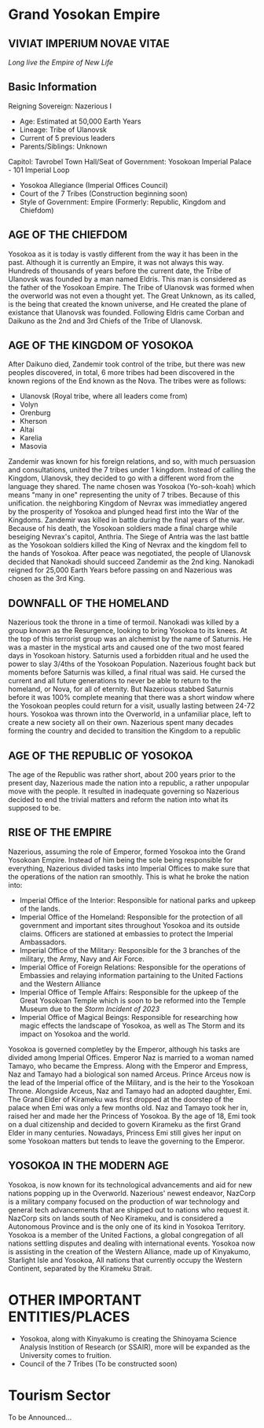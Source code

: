 # Grand Yosokan Empire
## VIVIAT IMPERIUM NOVAE VITAE
*Long live the Empire of New Life*

## Basic Information
Reigning Sovereign: Nazerious I 
- Age: Estimated at 50,000 Earth Years
- Lineage: Tribe of Ulanovsk
- Current of 5 previous leaders
- Parents/Siblings: Unknown

Capitol: Tavrobel
Town Hall/Seat of Government: Yosokoan Imperial Palace - 101 Imperial Loop
- Yosokoa Allegiance (Imperial Offices Council)
- Court of the 7 Tribes (Construction beginning soon)
- Style of Government: Empire (Formerly: Republic, Kingdom and Chiefdom)

## AGE OF THE CHIEFDOM
Yosokoa as it is today is vastly different from the way it has been in the past. Although it is currently an Empire, it was not always this way. Hundreds of thousands of years before the current date, the Tribe of Ulanovsk was founded by a man named Eldris. This man is considered as the father of the Yosokoan Empire. The Tribe of Ulanovsk was formed when the overworld was not even a thought yet. The Great Unknown, as its called, is the being that created the known universe, and He created the plane of existance that Ulanovsk was founded. Following Eldris came Corban and Daikuno as the 2nd and 3rd Chiefs of the Tribe of Ulanovsk. 

## AGE OF THE KINGDOM OF YOSOKOA
After Daikuno died, Zandemir took control of the tribe, but there was new peoples discovered, in total, 6 more tribes had been discovered in the known regions of the End known as the Nova. The tribes were as follows:
- Ulanovsk (Royal tribe, where all leaders come from)
- Volyn
- Orenburg
- Kherson
- Altai
- Karelia
- Masovia

Zandemir was known for his foreign relations, and so, with much persuasion and consultations, united the 7 tribes under 1 kingdom. Instead of calling the Kingdom, Ulanovsk, they decided to go with a different word from the language they shared. The name chosen was Yosokoa (Yo-soh-koah) which means "many in one" representing the unity of 7 tribes. Because of this unification. the neighboring Kingdom of Nevrax was immediatley angered by the prosperity of Yosokoa and plunged head first into the War of the Kingdoms. Zandemir was killed in battle during the final years of the war. Because of his death, the Yosokoan soldiers made a final charge while beseiging Nevrax's capitol, Anthria. The Siege of Antria was the last battle as the Yosokoan soldiers killed the King of Nevrax and the kingdom fell to the hands of Yosokoa. After peace was negotiated, the people of Ulanovsk decided that Nanokadi should succeed Zandemir as the 2nd king. Nanokadi reigned for 25,000 Earth Years before passing on and Nazerious was chosen as the 3rd King.

## DOWNFALL OF THE HOMELAND
Nazerious took the throne in a time of termoil. Nanokadi was killed by a group known as the Resurgence, looking to bring Yosokoa to its knees. At the top of this terrorist group was an alchemist by the name of Saturnis. He was a master in the mystical arts and caused one of the two most feared days in Yosokoan history. Saturnis used a forbidden ritual and he used the power to slay 3/4ths of the Yosokoan Population. Nazerious fought back but moments before Saturnis was killed, a final ritual was said. He cursed the current and all future generations to never be able to return to the homeland, or Nova, for all of eternity. But Nazerious stabbed Saturnis before it was 100% complete meaning that there was a short window where the Yosokoan peoples could return for a visit, usually lasting between 24-72 hours. Yosokoa was thrown into the Overworld, in a unfamiliar place, left to create a new society all on their own. Nazerious spent many decades forming the country and decided to transition the Kingdom to a republic

## AGE OF THE REPUBLIC OF YOSOKOA
The age of the Republic was rather short, about 200 years prior to the present day, Nazerious made the nation into a republic, a rather unpopular move with the people. It resulted in inadequate governing so Nazerious decided to end the trivial matters and reform the nation into what its supposed to be.

## RISE OF THE EMPIRE
Nazerious, assuming the role of Emperor, formed Yosokoa into the Grand Yosokoan Empire. Instead of him being the sole being responsible for everything, Nazerious divided tasks into Imperial Offices to make sure that the operations of the nation ran smoothly. This is what he broke the nation into:
- Imperial Office of the Interior: Responsible for national parks and upkeep of the lands.
- Imperial Office of the Homeland: Responsible for the protection of all government and important sites throughout Yosokoa and its outside claims. Officers are stationed at embassies to protect the Imperial Ambassadors.
- Imperial Office of the Military: Responsible for the 3 branches of the military, the Army, Navy and Air Force.
- Imperial Office of Foreign Relations: Responsible for the operations of Embassies and relaying information partaining to the United Factions and the Western Alliance
- Imperial Office of Temple Affairs: Responsible for the upkeep of the Great Yosokoan Temple which is soon to be reformed into the Temple Museum due to the *Storm Incident of 2023*
- Imperial Office of Magical Beings: Responsible for researching how magic effects the landscape of Yosokoa, as well as The Storm and its impact on Yosokoa and the world.

Yosokoa is governed completley by the Emperor, although his tasks are divided among Imperial Offices. Emperor Naz is married to a woman named Tamayo, who became the Empress. Along with the Emperor and Empress, Naz and Tamayo had a biological son named Arceus. Prince Arceus now is the lead of the Imperial office of the Military, and is the heir to the Yosokoan Throne. Alongside Arceus, Naz and Tamayo had an adopted daughter, Emi. The Grand Elder of Kirameku was first dropped at the doorstep of the palace when Emi was only a few months old. Naz and Tamayo took her in, raised her and made her the Princess of Yosokoa. By the age of 18, Emi took on a dual citizenship and decided to govern Kirameku as the first Grand Elder in many centuries. Nowadays, Princess Emi still gives her input on some Yosokoan matters but tends to leave the governing to the Emperor.


## YOSOKOA IN THE MODERN AGE
Yosokoa, is now known for its technological advancements and aid for new nations popping up in the Overworld. Nazerious' newest endeavor, NazCorp is a military company focused on the production of war technology and general tech advancements that are shipped out to nations who request it. NazCorp sits on lands south of Neo Kirameku, and is considered a Autonomous Province and is the only one of its kind in Yosokoa Territory.
Yosokoa is a member of the United Factions, a global congregation of all nations settling disputes and dealing with international events.
Yosokoa now is assisting in the creation of the Western Alliance, made up of Kinyakumo, Starlight Isle and Yosokoa, All nations that currently occupy the Western Continent, separated by the Kirameku Strait.

# OTHER IMPORTANT ENTITIES/PLACES
- Yosokoa, along with Kinyakumo is creating the Shinoyama Science Analysis Instition of Research (or SSAIR), more will be expanded as the University comes to fruition.
- Council of the 7 Tribes (To be constructed soon)

# Tourism Sector
To be Announced...



